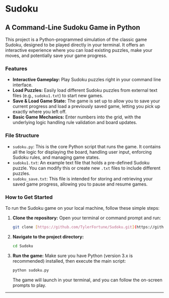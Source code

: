 # Sudoku

## A Command-Line Sudoku Game in Python

This project is a Python-programmed simulation of the classic game Sudoku, designed to be played directly in your terminal. It offers an interactive experience where you can load existing puzzles, make your moves, and potentially save your game progress.

### Features

* **Interactive Gameplay:** Play Sudoku puzzles right in your command line interface.
* **Load Puzzles:** Easily load different Sudoku puzzles from external text files (e.g., `sudoku1.txt`) to start new games.
* **Save & Load Game State:** The game is set up to allow you to save your current progress and load a previously saved game, letting you pick up exactly where you left off.
* **Basic Game Mechanics:** Enter numbers into the grid, with the underlying logic handling rule validation and board updates.

### File Structure

* `sudoku.py`: This is the core Python script that runs the game. It contains all the logic for displaying the board, handling user input, enforcing Sudoku rules, and managing game states.
* `sudoku1.txt`: An example text file that holds a pre-defined Sudoku puzzle. You can modify this or create new `.txt` files to include different puzzles.
* `sudoku_save.txt`: This file is intended for storing and retrieving your saved game progress, allowing you to pause and resume games.

### How to Get Started

To run the Sudoku game on your local machine, follow these simple steps:

1.  **Clone the repository:** Open your terminal or command prompt and run:
    ```bash
    git clone [https://github.com/TylerFortune/Sudoku.git](https://github.com/TylerFortune/Sudoku.git)
    ```
2.  **Navigate to the project directory:**
    ```bash
    cd Sudoku
    ```
3.  **Run the game:** Make sure you have Python (version 3.x is recommended) installed, then execute the main script:
    ```bash
    python sudoku.py
    ```
    The game will launch in your terminal, and you can follow the on-screen prompts to play.

---
